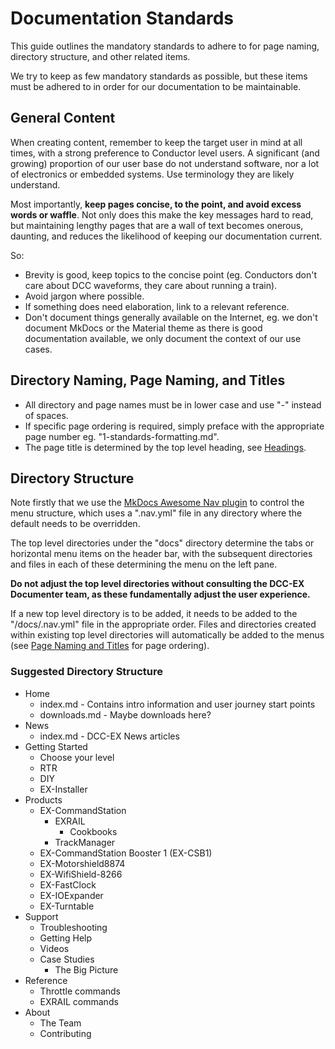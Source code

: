 # Documentation Standards

This guide outlines the mandatory standards to adhere to for page naming, directory structure, and other related items.

We try to keep as few mandatory standards as possible, but these items must be adhered to in order for our documentation to be maintainable.

## General Content

When creating content, remember to keep the target user in mind at all times, with a strong preference to Conductor level users. A significant (and growing) proportion of our user base do not understand software, nor a lot of electronics or embedded systems. Use terminology they are likely understand.

Most importantly, **keep pages concise, to the point, and avoid excess words or waffle**. Not only does this make the key messages hard to read, but maintaining lengthy pages that are a wall of text becomes onerous, daunting, and reduces the likelihood of keeping our documentation current.

So:

- Brevity is good, keep topics to the concise point (eg. Conductors don't care about DCC waveforms, they care about running a train).
- Avoid jargon where possible.
- If something does need elaboration, link to a relevant reference.
- Don't document things generally available on the Internet, eg. we don't document MkDocs or the Material theme as there is good documentation available, we only document the context of our use cases.

## Directory Naming, Page Naming, and Titles

- All directory and page names must be in lower case and use "-" instead of spaces.
- If specific page ordering is required, simply preface with the appropriate page number eg. "1-standards-formatting.md".
- The page title is determined by the top level heading, see [Headings](/contributing/3-formatting-guide.md#headings).

## Directory Structure

Note firstly that we use the [MkDocs Awesome Nav plugin](https://lukasgeiter.github.io/mkdocs-awesome-nav/) to control the menu structure, which uses a ".nav.yml" file in any directory where the default needs to be overridden.

The top level directories under the "docs" directory determine the tabs or horizontal menu items on the header bar, with the subsequent directories and files in each of these determining the menu on the left pane.

**Do not adjust the top level directories without consulting the DCC-EX Documenter team, as these fundamentally adjust the user experience.**

If a new top level directory is to be added, it needs to be added to the "/docs/.nav.yml" file in the appropriate order. Files and directories created within existing top level directories will automatically be added to the menus (see [Page Naming and Titles](#page-naming-and-titles) for page ordering).

### Suggested Directory Structure

- Home
    - index.md - Contains intro information and user journey start points
    - downloads.md - Maybe downloads here?
- News
    - index.md - DCC-EX News articles
- Getting Started
    - Choose your level
    - RTR
    - DIY
    - EX-Installer
- Products
    - EX-CommandStation
        - EXRAIL
            - Cookbooks
        - TrackManager
    - EX-CommandStation Booster 1 (EX-CSB1)
    - EX-Motorshield8874
    - EX-WifiShield-8266
    - EX-FastClock
    - EX-IOExpander
    - EX-Turntable
- Support
    - Troubleshooting
    - Getting Help
    - Videos
    - Case Studies
        - The Big Picture
- Reference
    - Throttle commands
    - EXRAIL commands
- About
    - The Team
    - Contributing

